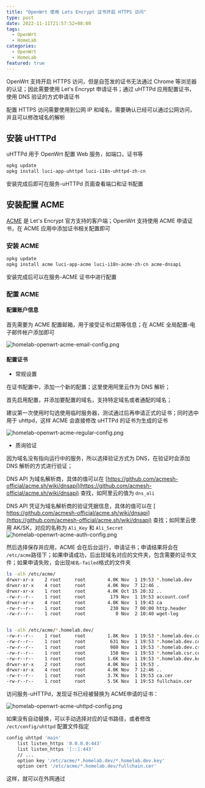 ```yaml
---
title: "OpenWrt 使用 Lets Encrypt 证书开启 HTTPS 访问"
type: post
date: 2022-11-11T21:57:52+08:00
tags:
  - OpenWrt
  - HomeLab
categories:
  - OpenWrt
  - HomeLab
featured: true
---
```


OpenWrt 支持开启 HTTPS 访问，但是自签发的证书无法通过 Chrome 等浏览器的认证；因此需要使用 Let's Encrypt 申请证书；通过 uHTTPd 应用配置证书，使用 DNS 验证的方式申请证书

配置 HTTPS 访问需要使用到公网 IP 和域名，需要确认已经可以通过公网访问，并且可以修改域名的解析

## 安装 uHTTPd

uHTTPd 用于 OpenWrt 配置 Web 服务，如端口，证书等

```bash
opkg update
opkg install luci-app-uhttpd luci-i18n-uhttpd-zh-cn
```

安装完成后即可在服务-uHTTPd 页面查看端口和证书配置

## 安装配置 ACME

[ACME](https://letsencrypt.org/zh-cn/docs/client-options/) 是 Let's Encrypt 官方支持的客户端；OpenWrt 支持使用 ACME 申请证书，在 ACME 应用中添加证书相关配置即可

### 安装 ACME

```bash
opkg update
opkg install acme luci-app-acme luci-i18n-acme-zh-cn acme-dnsapi
```

安装完成后可以在服务-ACME 证书中进行配置

### 配置 ACME

#### 配置账户信息

首先需要为 ACME 配置邮箱，用于接受证书过期等信息；在 ACME 全局配置-电子邮件帐户添加即可

![homelab-openwrt-acme-email-config.png](https://img.hellowood.dev/picture/homelab-openwrt-acme-email-config.png)

#### 配置证书

- 常规设置

在证书配置中，添加一个新的配置；这里使用阿里云作为 DNS 解析；

首先启用配置，并添加要配置的域名，支持特定域名或者通配的域名；

建议第一次使用时勾选使用临时服务器，测试通过后再申请正式的证书；同时选中用于 uhttpd，这样 ACME 会直接修改 uHTTPd 的证书为生成的证书

![homelab-openwrt-acme-regular-config.png](https://img.hellowood.dev/picture/homelab-openwrt-acme-regular-config.png)

- 质询验证

因为域名没有指向运行中的服务，所以选择验证方式为 DNS，在验证时会添加 DNS 解析的方式进行验证；

DNS API 为域名解析商，具体的值可以在 [https://github.com/acmesh-official/acme.sh/wiki/dnsapi](https://github.com/acmesh-official/acme.sh/wiki/dnsapi) 查找，如阿里云的值为 `dns_ali`

DNS API 凭证为域名解析商的验证凭据信息，具体的值可以在 [ https://github.com/acmesh-official/acme.sh/wiki/dnsapi](https://github.com/acmesh-official/acme.sh/wiki/dnsapi) 查找；如阿里云使用 AK/SK，对应的名称为 `Ali_Key` 和 `Ali_Secret`
![homelab-openwrt-acme-auth-config.png](https://img.hellowood.dev/picture/homelab-openwrt-acme-auth-config.png)

然后选择保存并应用，ACME 会在后台运行，申请证书；申请结果将会在 `/etc/acme`路径下；如果申请成功，后出现域名对应的文件夹，包含需要的证书文件；如果申请失败，会出现`域名-failed`格式的文件夹

```bash
ls -alh /etc/acme/
drwxr-xr-x    2 root     root        4.0K Nov  1 19:53 *.homelab.dev
drwxr-xr-x    4 root     root        4.0K Nov  7 12:46 .
drwxr-xr-x    1 root     root        4.0K Oct 15 20:32 ..
-rw-r--r--    1 root     root         179 Nov  1 19:53 account.conf
drwxr-xr-x    4 root     root        4.0K Nov  1 19:43 ca
-rw-r--r--    1 root     root         230 Nov  7 00:00 http.header
-rw-r--r--    1 root     root           0 Nov  2 10:40 wget-log


ls -alh /etc/acme/*.homelab.dev/
-rw-r--r--    1 root     root        1.8K Nov  1 19:53 *.homelab.dev.cer
-rw-r--r--    1 root     root         631 Nov  1 19:53 *.homelab.dev.conf
-rw-r--r--    1 root     root         980 Nov  1 19:53 *.homelab.dev.csr
-rw-r--r--    1 root     root         158 Nov  1 19:53 *.homelab.csr.conf
-rw-r--r--    1 root     root        1.6K Nov  1 19:53 *.homelab.dev.key
drwxr-xr-x    2 root     root        4.0K Nov  1 19:53 .
drwxr-xr-x    4 root     root        4.0K Nov  7 12:46 ..
-rw-r--r--    1 root     root        3.7K Nov  1 19:53 ca.cer
-rw-r--r--    1 root     root        5.5K Nov  1 19:53 fullchain.cer
```

访问服务-uHTTPd，发现证书已经被替换为 ACME申请的证书：

![homelab-openwrt-acme-uhttpd-config.png](https://img.hellowood.dev/picture/homelab-openwrt-acme-uhttpd-config.png)

如果没有自动替换，可以手动选择对应的证书路径，或者修改 `/ect/config/uhttpd` 配置文件指定

```bash
config uhttpd 'main'
	list listen_https '0.0.0.0:443'
	list listen_https '[::]:443'
	// ...
	option key '/etc/acme/*.homelab.dev/*.homelab.dev.key'
	option cert '/etc/acme/*.homelab.dev/fullchain.cer'
```

这样，就可以在外网通过
